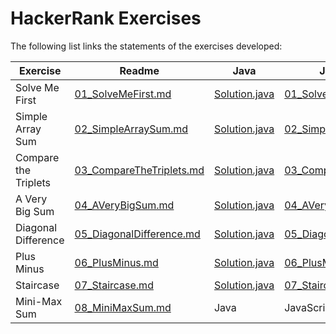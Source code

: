 # HackerRank Exercises

The following list links the statements of the exercises developed:

| Exercise | Readme | Java | JavaScript | Python | TypeScript |
| -------- | ------ | ---- | ---------- | ------ | ---------- |
| Solve Me First | [01_SolveMeFirst.md](./DOC/01_SolveMeFirst.md) | [Solution.java](Java/01SolveMeFirst/src/main/java/solution/Solution.java) | [01_SolveMeFirst.js](./JavaScript/01_SolveMeFirst.js) | [01_SolveMeFirst.py](./Python/01_SolveMeFirst.py) | [01_SolveMeFirst.ts](./TypeScript/src/01_SolveMeFirst.ts) |
| Simple Array Sum | [02_SimpleArraySum.md](DOC/02_SimpleArraySum.md) | [Solution.java](Java/02SimpleArraySum/src/main/java/solution/Solution.java) | [02_SimpleArraySum.js](JavaScript/02_SimpleArraySum.js) | [02_SimpleArraySum.py](Python/02_SimpleArraySum.py) | [02_SimpleArraySum.ts](TypeScript/src/02_SimpleArraySum.ts) |
| Compare the Triplets | [03_CompareTheTriplets.md](DOC/03_CompareTheTriplets.md) | [Solution.java](Java/03CompareTheTriplets/src/main/java/solution/Solution.java) | [03_CompareTheTriplets.js](JavaScript/03_CompareTheTriplets.js) | [03_CompareTheTriplets.py](Python/03_CompareTheTriplets.py) | [03_CompareTriplets.ts](TypeScript/src/03_CompareTheTriplets.ts) |
| A Very Big Sum | [04_AVeryBigSum.md](DOC/04_AVeryBigSum.md) | [Solution.java](Java/04AVeryBigSum/src/main/java/solution/Solution.java) | [04_AVeryBigSum.js](JavaScript/04_AVeryBigSum.js) | [04_AVeryBigSum.py](Python/04_AVeryBigSum.py) | [04_AVeryBigSum.ts](TypeScript/src/04_AVeryBigSum.ts) |
| Diagonal Difference | [05_DiagonalDifference.md](DOC/05_DiagonalDifference.md) | [Solution.java](Java/05DiagonalDifference/src/main/java/solution/Solution.java) | [05_DiagonalDifference.js](JavaScript/05_DiagonalDifference.js) | [05_DiagonalDifference.py](Python/05_DiagonalDifference.py) | [05_DiagonalDifference.ts](TypeScript/src/05_DiagonalDifference.ts) |
| Plus Minus | [06_PlusMinus.md](DOC/06_PlusMinus.md) | [Solution.java](Java/06PlusMinus/src/main/java/solution/Solution.java) | [06_PlusMinus.js](JavaScript/06_PlusMinus.js) | [06_PlusMinus.py](Python/06_PlusMinus.py) | [06_PlusMinus.ts](TypeScript/src/06_PlusMinus.ts) |
| Staircase | [07_Staircase.md](DOC/07_Staircase.md) | [Solution.java](Java/07Staircase/src/main/java/solution/Solution.java) | [07_Staircase.js](JavaScript/07_Staircase.js) | [07_Staircase.py](Python/07_Staircase.py) | [07_Staircase.js](TypeScript/src/07_Staircase.ts) |
| Mini-Max Sum | [08_MiniMaxSum.md](DOC/08_MiniMaxSum.md) | Java | JavaScript | [08_MiniMaxSum.py](Python/08_MiniMaxSum.py) | TypeScript |
